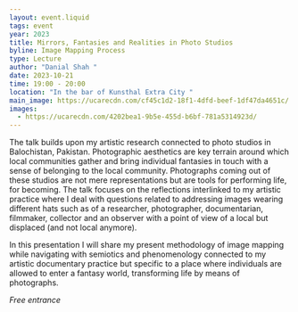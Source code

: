 ```yaml
---
layout: event.liquid
tags: event
year: 2023
title: Mirrors, Fantasies and Realities in Photo Studios
byline: Image Mapping Process
type: Lecture
author: "Danial Shah "
date: 2023-10-21
time: 19:00 - 20:00
location: "In the bar of Kunsthal Extra City "
main_image: https://ucarecdn.com/cf45c1d2-18f1-4dfd-beef-1df47da4651c/
images:
  - https://ucarecdn.com/4202bea1-9b5e-455d-b6bf-781a5314923d/
---
```

The talk builds upon my artistic research connected to photo studios in Balochistan, Pakistan. Photographic aesthetics are key terrain around which local communities gather and bring individual fantasies in touch with a sense of belonging to the local community. Photographs coming out of these studios are not mere representations but are tools for performing life, for becoming. The talk focuses on the reflections interlinked to my artistic practice where I deal with questions related to addressing images wearing different hats such as of a researcher, photographer, documentarian, filmmaker, collector and an observer with a point of view of a local but displaced (and not local anymore). 

In this presentation I will share my present methodology of image mapping while navigating with semiotics and phenomenology connected to my artistic documentary practice but specific to a place where individuals are allowed to enter a fantasy world, transforming life by means of photographs.

*Free entrance*